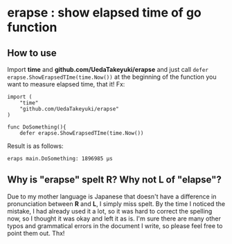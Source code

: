 # erapse : show elapsed time of go function

## How to use

Import **time** and **github.com/UedaTakeyuki/erapse** and just call ```defer erapse.ShowErapsedTIme(time.Now())``` at the beginning of the function you want to measure elapsed time, that it! Fx:

```
import (
	"time"
	"github.com/UedaTakeyuki/erapse"
)

func DoSomething(){
	defer erapse.ShowErapsedTIme(time.Now())
```

Result is as follows:

```
eraps main.DoSomething: 1896985 μs
```

## Why is "erapse" spelt R? Why not L of "elapse"?
Due to my mother language is Japanese that doesn't have a difference in pronunciation between **R** and **L**, I simply miss spelt. By the time I noticed the mistake, I had already used it a lot, so it was hard to correct the spelling now, so I thought it was okay and left it as is. I'm sure there are many other typos and grammatical errors in the document I write, so please feel free to point them out. Thx!
